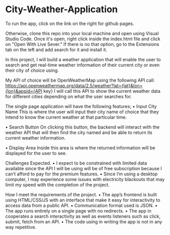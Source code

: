 # City-Weather-Application
To run the app, click on the link on the right for github pages.

Otherwise, clone this repo into your local machine and open using Visual Studio Code.
Once it's open, right click inside the index.html file and click on "Open With Live Sever."
If there is no that option, go to the Extensions tab on the left and add search for it and install it.


In this project, I will build a weather application that will enable the user to search and get real-time weather information of their current city or even their city of choice using.

My API of choice will be OpenWeatherMap using the following API call: https://api.openweathermap.org/data/2.5/weather?lat={lat}&lon={lon}&appid={API key}
I will call this API to show the current weather data for different cities depending on what the user searches for.

The single page application will have the following features;
•	Input City Name
This is where the user will input their city name of choice that they intend to know the current weather at that particular time.

•	Search Button
On clicking this button, the backend will interact with the weather API that will then find the city named and be able to return its current weather information.

•	Display Area
Inside this area is where the returned information will be displayed for the user to see.

Challenges Expected.
•	I expect to be constrained with limited data available since the API I will be using will be of free subscription because I can’t afford to pay for the premium features.
•	Since I’m using a desktop computer, I may experience some issues with electricity blackouts that may limit my speed with the completion of the project.

How I meet the requirements of the project.
•	The app’s frontend is built using HTML/CSS/JS with an interface that make it easy for interactivity to access data from a public API.
•	Communication format used is JSON.
•	The app runs entirely on a single page with no redirects.
•	The app in cooperates a search interactivity as well as events listeners such as click, submit, fetch from an API.
•	The code using in writing the app is not in any way repetitive.